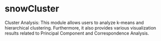 # snowCluster
Cluster Analysis: This module allows users to analyze k-means and hierarchical clustering. Furthermore, it also provides various visualization results related to Principal Component and Correspondence Analysis.
